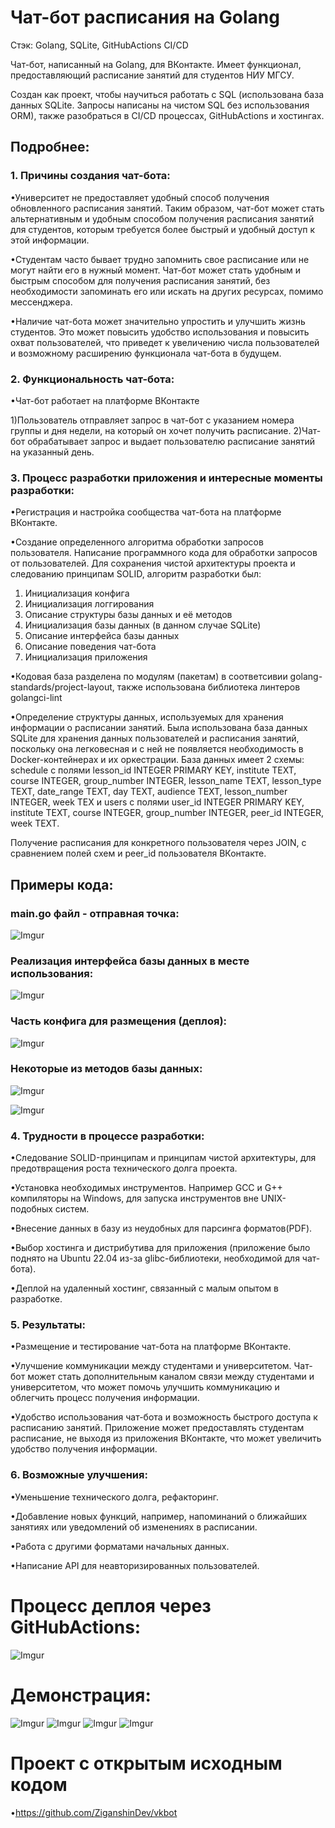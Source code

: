 # Чат-бот расписания на Golang

Стэк: Golang, SQLite, GitHubActions CI/CD

Чат-бот, написанный на Golang, для ВКонтакте. Имеет функционал, предоставляющий расписание занятий для студентов НИУ МГСУ.

Создан как проект, чтобы научиться работать с SQL (использована база данных SQLite. Запросы написаны на чистом SQL без использования ORM), также разобраться в CI/CD процессах, GitHubActions и хостингах. 

## Подробнее: 

### 1. Причины создания чат-бота:
•Университет не предоставляет удобный способ получения обновленного расписания занятий. Таким образом, чат-бот может стать альтернативным и удобным способом получения расписания занятий для студентов, которым требуется более быстрый и удобный доступ к этой информации.

•Студентам часто бывает трудно запомнить свое расписание или не могут найти его в нужный момент. Чат-бот может стать удобным и быстрым способом для получения расписания занятий, без необходимости запоминать его или искать на других ресурсах, помимо мессенджера.

•Наличие чат-бота может значительно упростить и улучшить жизнь студентов. Это может повысить удобство использования и повысить охват пользователей, что приведет к увеличению числа пользователей и возможному расширению функционала чат-бота в будущем.

### 2. Функциональность чат-бота:
•Чат-бот работает на платформе ВКонтакте

1)Пользователь отправляет запрос в чат-бот с указанием номера группы и дня недели, на который он хочет получить расписание.
2)Чат-бот обрабатывает запрос и выдает пользователю расписание занятий на указанный день.

### 3. Процесс разработки приложения и интересные моменты разработки:
•Регистрация и настройка сообщества чат-бота на платформе ВКонтакте.

•Создание определенного алгоритма обработки запросов пользователя. Написание программного кода для обработки запросов от пользователей.
Для сохранения чистой архитектуры проекта и следованию принципам SOLID, алгоритм разработки был: 

1) Инициализация конфига
2) Инициализация логгирования
3) Описание структуры базы данных и её методов
4) Инициализация базы данных (в данном случае SQLite)
5) Описание интерфейса базы данных
6) Описание поведения чат-бота
7) Инициализация приложения

•Кодовая база разделена по модулям (пакетам) в соответсивии golang-standards/project-layout, также использована библиотека линтеров golangci-lint

•Определение структуры данных, используемых для хранения информации о расписании занятий.
Была использована база данных SQLite для хранения данных пользователей и расписания занятий, поскольку она легковесная и с ней не появляется необходимость в Docker-контейнерах и их оркестрации.
База данных имеет 2 схемы: schedule с полями lesson_id INTEGER PRIMARY KEY, institute TEXT, course INTEGER, group_number INTEGER, lesson_name TEXT, lesson_type TEXT, date_range TEXT, day TEXT, audience TEXT, lesson_number INTEGER, week TEX  и users с полями user_id INTEGER PRIMARY KEY, institute TEXT, course INTEGER, group_number INTEGER, peer_id INTEGER, week TEXT.

Получение расписания для конкретного пользователя через JOIN, с сравнением полей схем и peer_id пользователя ВКонтакте.

## Примеры кода:

### main.go файл - отправная точка:
![Imgur](https://i.imgur.com/AO5RJzk.png)

### Реализация интерфейса базы данных в месте использования:
![Imgur](https://i.imgur.com/VLbx7Kl.png)

### Часть конфига для размещения (деплоя):
![Imgur](https://i.imgur.com/UYzKt5I.png)

### Некоторые из методов базы данных:
![Imgur](https://i.imgur.com/QooZJeq.png)

![Imgur](https://i.imgur.com/vVyhBxB.png)

### 4. Трудности в процессе разработки:
•Следование SOLID-принципам и принципам чистой архитектуры, для предотвращения роста технического долга проекта.

•Установка необходимых инструментов. Например GCC и G++ компиляторы на Windows, для запуска инструментов вне UNIX-подобных систем. 

•Внесение данных в базу из неудобных для парсинга форматов(PDF).

•Выбор хостинга и дистрибутива для приложения (приложение было поднято на Ubuntu 22.04 из-за glibc-библиотеки, необходимой для чат-бота).

•Деплой на удаленный хостинг, связанный с малым опытом в разработке.

### 5. Результаты:
•Размещение и тестирование чат-бота на платформе ВКонтакте.

•Улучшение коммуникации между студентами и университетом. Чат-бот может стать дополнительным каналом связи между студентами и университетом, что может помочь улучшить коммуникацию и облегчить процесс получения информации.

•Удобство использования чат-бота и возможность быстрого доступа к расписанию занятий. 
Приложение может предоставлять студентам расписание, не выходя из приложения ВКонтакте, что может увеличить удобство получения информации.

### 6. Возможные улучшения:
•Уменьшение технического долга, рефакторинг.

•Добавление новых функций, например, напоминаний о ближайших занятиях или уведомлений об изменениях в расписании.

•Работа с другими форматами начальных данных.

•Написание API для неавторизированных пользователей.

# Процесс деплоя через GitHubActions:

![Imgur](https://i.imgur.com/dmoynIf.png)

# Демонстрация:

![Imgur](https://i.imgur.com/g5p8hSN.png)
![Imgur](https://i.imgur.com/TT2USkm.png)
![Imgur](https://i.imgur.com/OeKpiEz.png)
![Imgur](https://i.imgur.com/DrolXcH.png)

# Проект с открытым исходным кодом

•https://github.com/ZiganshinDev/vkbot

